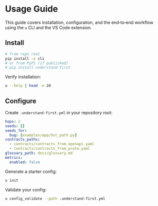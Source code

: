# Usage Guide

This guide covers installation, configuration, and the end‑to‑end workflow using the `u` CLI and the VS Code extension.

## Install
```bash
# from repo root
pip install -e cli
# or from PyPI (if published)
# pip install understand-first
```

Verify installation:
```bash
u --help | head -n 20
```

## Configure
Create `.understand-first.yml` in your repository root:
```yaml
hops: 2
seeds: []
seeds_for:
  bug: [examples/app/hot_path.py]
contracts_paths:
  - contracts/contracts_from_openapi.yaml
  - contracts/contracts_from_proto.yaml
glossary_path: docs/glossary.md
metrics:
  enabled: false
```
Generate a starter config:
```bash
u init
```
Validate your config:
```bash
u config_validate --path .understand-first.yml
```

## Health check
```bash
u doctor
```
Checks Python and Node availability, grpc_tools, open ports, VS Code, and repo write permissions.

## Core workflow
1) Scan the repository
```bash
u scan . -o maps/repo.json
```
2) Create a task lens from seeds (files, functions, or labels)
```bash
u lens from-seeds --map maps/repo.json --seed examples/app/hot_path.py -o maps/lens.json
# or use a preset label (from .understand-first.yml)
u lens preset bug --map maps/repo.json -o maps/lens.json
```
3) Trace the hot path at runtime (Python demo)
```bash
u trace module examples/app/hot_path.py run_hot_path -o traces/tour.json
```
4) Merge runtime trace into the lens and rank by error proximity
```bash
u lens merge-trace maps/lens.json traces/tour.json -o maps/lens_merged.json
```
5) Generate a tour for code review or walkthrough
```bash
u tour maps/lens_merged.json -o tours/local.md
```
6) Optional gate: verify walkthrough milestones
```bash
u tour_gate --progress .uf-progress.json
```

## Lensing from issue or CI logs
```bash
u lens from-issue --map maps/repo.json path/to/issue.md -o maps/lens.json
u lens ingest-github path/to/gh_actions_log.txt > seeds.json
u lens ingest-jira path/to/jira.json > seeds.json
```

## Contracts
Generate and manage contracts from interface definitions with formal verification support.

### Basic workflow
```bash
# 1. Generate contracts from OpenAPI specs
u contracts from-openapi examples/apis/petstore-mini.yaml -o contracts/contracts_from_openapi.yaml

# 2. Generate contracts from protobuf/gRPC specs  
u contracts from-proto examples/apis/orders.proto -o contracts/contracts_from_proto.yaml

# 3. Compose multiple contract sources into a single file
u contracts compose -i contracts/contracts_from_openapi.yaml -i contracts/contracts_from_proto.yaml -o contracts/contracts.yaml

# 4. Generate Lean formal verification stubs
u contracts lean-stubs contracts/contracts.yaml -o contracts/lean/

# 5. Verify Lean coverage for all contract functions
u contracts verify-lean contracts/contracts.yaml -l contracts/lean

# 6. Generate property test stubs
u contracts stub-tests contracts/contracts.yaml -o tests/test_contracts.py
```

### Contract composition
The `compose` command merges multiple contract YAML files, deduplicating modules and functions while preserving order. This is useful when you have contracts from different sources (OpenAPI, protobuf, manual definitions) that need to be unified.

### Lean verification
The `lean-stubs` command generates one Lean file per module containing:
- `invariant_{module}__{function}` definitions for each contract function
- `theorem` stubs for formal verification of contract properties

The `verify-lean` command checks that every function in your contracts has a corresponding Lean theorem stub, helping ensure complete formal verification coverage.

### Contract structure
Contracts are organized by modules (e.g., `ROUTE::pets`, `PROTO::orders`) with functions containing:
- Request/response schemas as compact JSON metadata
- Pre/post conditions for formal verification
- Side effect annotations

## Visualization
Render a delta between two lenses as an SVG.
```bash
u visual delta maps/old_lens.json maps/new_lens.json -o maps/delta.svg
```

## Dashboard and glossary
```bash
u glossary -o docs/glossary.md
u dashboard --repo maps/repo.json --lens maps/lens_merged.json --bounds maps/boundaries.json -o docs/understanding-dashboard.md
```

## Time to Understanding (TTU) metrics
Enable metrics in `.understand-first.yml`:
```yaml
metrics:
  enabled: true
```
The CLI records events in `metrics/events.jsonl`. Generate a weekly summary:
```bash
u ttu report -o docs/ttu.md
```
Record custom events:
```bash
u ttu map_open
u ttu tour_run
u ttu fixture_pass
```

## VS Code extension
After generating `maps/repo.json` and a lens, open the repository in VS Code:
- Decorations show call counts, runtime hotness, and contract presence.
- Command palette:
  - Understand-First: Show Tour
  - Understand-First: Explain Error Propagation
  - Understand-First: Generate Property Test
  - Understand-First: Open Glossary

## CI integration
The project includes a GitHub Actions workflow (`.github/workflows/ci.yml`) that automatically:
- Lints code with `ruff`
- Generates contracts from OpenAPI and protobuf specs
- Composes contracts into a unified file
- Generates Lean verification stubs
- Verifies Lean coverage for all contract functions
- Runs the test suite

### Manual CI steps
```bash
# Run the same checks locally
ruff check .
u contracts compose -i contracts/contracts_from_openapi.yaml -i contracts/contracts_from_proto.yaml -o contracts/contracts.yaml
u contracts lean-stubs contracts/contracts.yaml -o contracts/lean/
u contracts verify-lean contracts/contracts.yaml -l contracts/lean
pytest -q
```

### PR gates
- Run `u scan`, `u lens from-seeds`, and `u tour` in CI to attach artifacts to PRs
- Use a PR gate that runs `u tour_gate` and fails the build if walkthrough milestones are not met
- The contracts verification step will fail if Lean stubs are missing for any contract function

